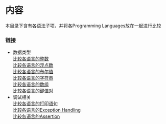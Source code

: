 # 内容
本目录下含有各语法子项，并将各Programming Languages放在一起进行比较

### 链接
 * 数据类型  
 [比较各语言的整数](https://github.com/shengzhe/Articles/tree/master/LanguagesCompare/CompareSyntax/01-CompareInteger)  
 [比较各语言的浮点数](https://github.com/shengzhe/Articles/tree/master/LanguagesCompare/CompareSyntax/02-CompareFloat)  
 [比较各语言的布尔值](https://github.com/shengzhe/Articles/tree/master/LanguagesCompare/CompareSyntax/03-CompareBool)  
 [比较各语言的字符串](https://github.com/shengzhe/Articles/tree/master/LanguagesCompare/CompareSyntax/04-CompareString)  
 [比较各语言的数组](https://github.com/shengzhe/Articles/tree/master/LanguagesCompare/CompareSyntax/11-CompareArray)  
 [比较各语言的键值对](https://github.com/shengzhe/Articles/tree/master/LanguagesCompare/CompareSyntax/12-CompareDictionary)  
 * 调试相关  
 [比较各语言的打印语句](https://github.com/shengzhe/Articles/tree/master/LanguagesCompare/CompareSyntax/91-CompareLog)  
 [比较各语言的Exception Handling](https://github.com/shengzhe/Articles/tree/master/LanguagesCompare/CompareSyntax/92-CompareException)  
 [比较各语言的Assertion](https://github.com/shengzhe/Articles/tree/master/LanguagesCompare/CompareSyntax/93-CompareAssertion)  
